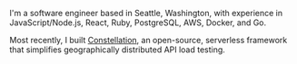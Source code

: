 I'm a software engineer based in Seattle, Washington, with experience in JavaScript/Node.js, React, Ruby, PostgreSQL, AWS, Docker, and Go.

Most recently, I built [Constellation](https://constellation-load-testing.github.io/), an open-source, serverless framework that simplifies geographically distributed API load testing.
